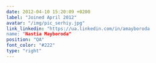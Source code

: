 ```yaml
---
date: 2012-04-10 15:20:09 +0200
label: "Joined April 2012"
avatar: "/img/pic_serhiy.jpg"
link_linkedin: "https://ua.linkedin.com/in/amayboroda
name: "Nastia Mayboroda"
position: "QA"
font_color: "#222"
type: "right"
---
```

